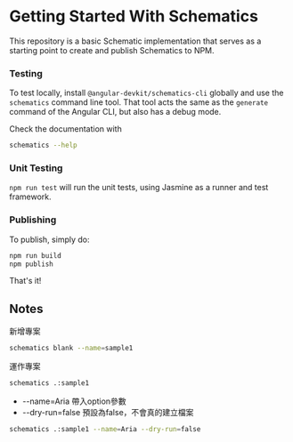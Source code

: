 # Getting Started With Schematics

This repository is a basic Schematic implementation that serves as a starting point to create and publish Schematics to NPM.

### Testing

To test locally, install `@angular-devkit/schematics-cli` globally and use the `schematics` command line tool. That tool acts the same as the `generate` command of the Angular CLI, but also has a debug mode.

Check the documentation with

```bash
schematics --help
```

### Unit Testing

`npm run test` will run the unit tests, using Jasmine as a runner and test framework.

### Publishing

To publish, simply do:

```bash
npm run build
npm publish
```

That's it!

## Notes

新增專案

```bash
schematics blank --name=sample1
```

運作專案

```bash
schematics .:sample1
```

* --name=Aria 帶入option參數
* --dry-run=false 預設為false，不會真的建立檔案

```bash
schematics .:sample1 --name=Aria --dry-run=false
```
